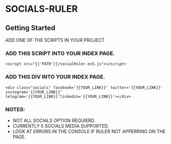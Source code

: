 # SOCIALS-RULER
## Getting Started
ADD ONE OF THE SCRIPTS IN YOUR PROJECT
### ADD THIS SCRIPT INTO YOUR <head> INDEX PAGE.
```
<script src="{{'PATH'}}/socialRuler.es5.js"></script>
```

### ADD THIS DIV INTO YOUR <body> INDEX PAGE. 
```
<div class="socials" facebook='{{YOUR_LINK}}' twitter='{{YOUR_LINK}}' instegram='{{YOUR_LINK}}' telegram='{{YOUR_LINK}}'linkedin='{{YOUR_LINK}}'></div>
```
### NOTES: 
* NOT ALL SOCIALS OPTION REQUIERD.
* CURRENTLY 5 SOCIALS MEDIA SUPPORTED.
* LOOK AT ERRORS IN THE CONSOLE IF RULER NOT APPERRING ON THE PAGE. 
